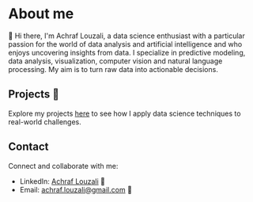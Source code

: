 # About me
👋 Hi there, I'm Achraf Louzali, a data science enthusiast with a particular passion for the world of data analysis and artificial intelligence and who enjoys uncovering insights from data. I specialize in predictive modeling, data analysis, visualization, computer vision and natural language processing. My aim is to turn raw data into actionable decisions.

## Projects 🚀

Explore my projects [here](https://github.com/achraflouzali?tab=repositories) to see how I apply data science techniques to real-world challenges.

## Contact 

Connect and collaborate with me:

- LinkedIn: [Achraf Louzali](https://www.linkedin.com/in/achraflouzali) 💼
- Email: achraf.louzali@gmail.com 📧
